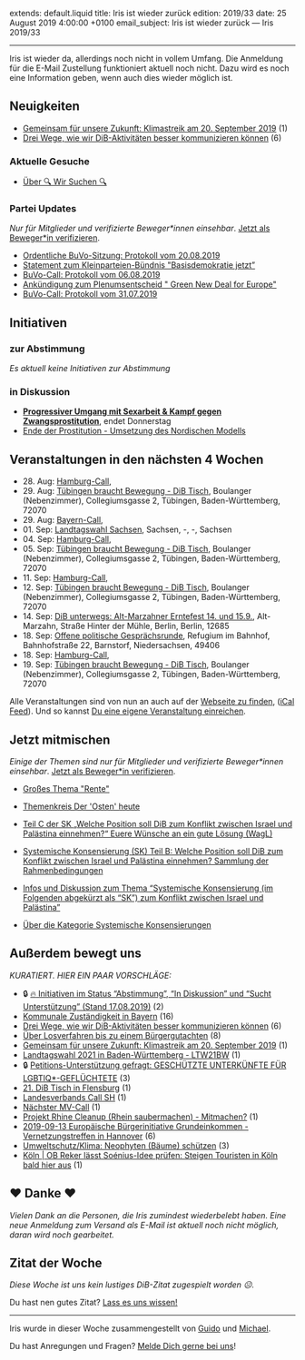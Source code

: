 
extends: default.liquid
title: Iris ist wieder zurück
edition: 2019/33
date: 25 August 2019 4:00:00 +0100
email_subject: Iris ist wieder zurück — Iris 2019/33

---

Iris ist wieder da, allerdings noch nicht in vollem Umfang. Die Anmeldung für die E-Mail Zustellung funktioniert aktuell noch nicht. Dazu wird es noch eine Information geben, wenn auch dies wieder möglich ist.

## Neuigkeiten

 - [Gemeinsam für unsere Zukunft: Klimastreik am 20. September 2019](https://marktplatz.dib.de/t/gemeinsam-fuer-unsere-zukunft-klimastreik-am-20-september-2019/31128) (1)
 - [Drei Wege, wie wir DiB-Aktivitäten besser kommunizieren können](https://marktplatz.dib.de/t/drei-wege-wie-wir-dib-aktivitaeten-besser-kommunizieren-koennen/31096) (6)

### Aktuelle Gesuche

 - [Über 🔍 Wir Suchen 🔍](https://marktplatz.dib.de/t/ueber-wir-suchen/8837)

### Partei Updates

_Nur für Mitglieder und verifizierte Beweger\*innen einsehbar_. [Jetzt als Beweger\*in verifizieren](https://dib.de/bewegerin-werden/).

 - [Ordentliche BuVo-Sitzung: Protokoll vom 20.08.2019](https://marktplatz.dib.de/t/ordentliche-buvo-sitzung-protokoll-vom-20-08-2019/31109)
 - [Statement zum Kleinparteien-Bündnis "Basisdemokratie jetzt”](https://marktplatz.dib.de/t/statement-zum-kleinparteien-buendnis-basisdemokratie-jetzt/31107)
 - [BuVo-Call: Protokoll vom 06.08.2019](https://marktplatz.dib.de/t/buvo-call-protokoll-vom-06-08-2019/30926)
 - [Ankündigung zum Plenumsentscheid " Green New Deal for Europe"](https://marktplatz.dib.de/t/ankuendigung-zum-plenumsentscheid-green-new-deal-for-europe/30900)
 - [BuVo-Call: Protokoll vom 31.07.2019](https://marktplatz.dib.de/t/buvo-call-protokoll-vom-31-07-2019/30876)

## Initiativen

### zur Abstimmung
_Es aktuell keine Initiativen zur Abstimmung_

### in Diskussion
 - **[Progressiver Umgang mit Sexarbeit & Kampf gegen Zwangsprostitution](https://abstimmen.dib.de/initiative/285-progressiver-umgang-mit-sexarbeit-kampf-gegen-zwangsprostitution)**, endet Donnerstag
 - [Ende der Prostitution - Umsetzung des Nordischen Modells](https://abstimmen.dib.de/initiative/286-ende-der-prostitution-umsetzung-des-nordischen-modells)


## Veranstaltungen in den nächsten 4 Wochen

 - 28.&nbsp;Aug: [Hamburg-Call](https://dib.de/veranstaltungen/hamburg-call-2-2019-08-28/), 
 - 29.&nbsp;Aug: [Tübingen braucht Bewegung - DiB Tisch](https://dib.de/veranstaltungen/tuebingen-braucht-bewegung-dib-tisch-2019-08-29/), Boulanger (Nebenzimmer), Collegiumsgasse 2, Tübingen, Baden-Württemberg, 72070
 - 29.&nbsp;Aug: [Bayern-Call](https://dib.de/veranstaltungen/bayern-call-2019-08-29/), 
 - 01.&nbsp;Sep: [Landtagswahl Sachsen](https://dib.de/veranstaltungen/landtagswahl-sachsen/), Sachsen, -, -, Sachsen
 - 04.&nbsp;Sep: [Hamburg-Call](https://dib.de/veranstaltungen/hamburg-call-2-2019-09-04/), 
 - 05.&nbsp;Sep: [Tübingen braucht Bewegung - DiB Tisch](https://dib.de/veranstaltungen/tuebingen-braucht-bewegung-dib-tisch-2019-09-05/), Boulanger (Nebenzimmer), Collegiumsgasse 2, Tübingen, Baden-Württemberg, 72070
 - 11.&nbsp;Sep: [Hamburg-Call](https://dib.de/veranstaltungen/hamburg-call-2-2019-09-11/), 
 - 12.&nbsp;Sep: [Tübingen braucht Bewegung - DiB Tisch](https://dib.de/veranstaltungen/tuebingen-braucht-bewegung-dib-tisch-2019-09-12/), Boulanger (Nebenzimmer), Collegiumsgasse 2, Tübingen, Baden-Württemberg, 72070
 - 14.&nbsp;Sep: [DiB unterwegs: Alt-Marzahner Erntefest 14. und 15.9.](https://dib.de/veranstaltungen/dib-unterwegs-alt-marzahner-erntefest-14-und-15-9/), Alt-Marzahn, Straße Hinter der Mühle, Berlin, Berlin, 12685
 - 18.&nbsp;Sep: [Offene politische Gesprächsrunde](https://dib.de/veranstaltungen/offene-politische-gespraechsrunde-2019-09-18/), Refugium im Bahnhof, Bahnhofstraße 22, Barnstorf, Niedersachsen, 49406
 - 18.&nbsp;Sep: [Hamburg-Call](https://dib.de/veranstaltungen/hamburg-call-2-2019-09-18/), 
 - 19.&nbsp;Sep: [Tübingen braucht Bewegung - DiB Tisch](https://dib.de/veranstaltungen/tuebingen-braucht-bewegung-dib-tisch-2019-09-19/), Boulanger (Nebenzimmer), Collegiumsgasse 2, Tübingen, Baden-Württemberg, 72070


Alle Veranstaltungen sind von nun an auch auf der [Webseite zu finden](https://dib.de/veranstaltungen/), ([iCal Feed](https://dib.de/?ical=1)). Und so kannst [Du eine eigene Veranstaltung einreichen](https://marktplatz.dib.de/t/eine-veranstaltung-auf-der-webseite-einreichen/21379).

## Jetzt mitmischen

_Einige der Themen sind nur für Mitglieder und verifizierte Beweger\*innen einsehbar_. [Jetzt als Beweger\*in verifizieren](https://dib.de/bewegerin-werden/).

 - [Großes Thema "Rente"](https://marktplatz.dib.de/t/grosses-thema-rente/30951)
 - [Themenkreis Der 'Osten' heute](https://marktplatz.dib.de/t/themenkreis-der-osten-heute/20162)

 - [Teil C der SK „Welche Position soll DiB zum Konflikt zwischen Israel und Palästina einnehmen?“ Euere Wünsche an ein gute Lösung (WagL)](https://marktplatz.dib.de/t/teil-c-der-sk-welche-position-soll-dib-zum-konflikt-zwischen-israel-und-palaestina-einnehmen-euere-wuensche-an-ein-gute-loesung-wagl/23423)
 - [Systemische Konsensierung (SK) Teil B: Welche Position soll DiB zum Konflikt zwischen Israel und Palästina einnehmen? Sammlung der Rahmenbedingungen](https://marktplatz.dib.de/t/systemische-konsensierung-sk-teil-b-welche-position-soll-dib-zum-konflikt-zwischen-israel-und-palaestina-einnehmen-sammlung-der-rahmenbedingungen/22729)
 - [Infos und Diskussion zum Thema “Systemische Konsensierung (im Folgenden abgekürzt als “SK”) zum Konflikt zwischen Israel und Palästina”](https://marktplatz.dib.de/t/infos-und-diskussion-zum-thema-systemische-konsensierung-im-folgenden-abgekuerzt-als-sk-zum-konflikt-zwischen-israel-und-palaestina/20677)
 - [Über die Kategorie Systemische Konsensierungen](https://marktplatz.dib.de/t/ueber-die-kategorie-systemische-konsensierungen/12555)


## Außerdem bewegt uns

_KURATIERT. HIER EIN PAAR VORSCHLÄGE:_
 - 🔒 [:fire: Initiativen im Status &ldquo;Abstimmung&rdquo;, &ldquo;In Diskussion&rdquo; und &ldquo;Sucht Unterstützung&rdquo; (Stand 17.08.2019)](https://marktplatz.dib.de/t/initiativen-im-status-abstimmung-in-diskussion-und-sucht-unterstuetzung-stand-17-08-2019/8430) (2)
 - [Kommunale Zuständigkeit in Bayern](https://marktplatz.dib.de/t/kommunale-zustaendigkeit-in-bayern/31049) (16)
 - [Drei Wege, wie wir DiB-Aktivitäten besser kommunizieren können](https://marktplatz.dib.de/t/drei-wege-wie-wir-dib-aktivitaeten-besser-kommunizieren-koennen/31096) (6)
 - [Über Losverfahren bis zu einem Bürgergutachten](https://marktplatz.dib.de/t/ueber-losverfahren-bis-zu-einem-buergergutachten/31057) (8)
 - [Gemeinsam für unsere Zukunft: Klimastreik am 20. September 2019](https://marktplatz.dib.de/t/gemeinsam-fuer-unsere-zukunft-klimastreik-am-20-september-2019/31128) (1)
 - [Landtagswahl 2021 in Baden-Württemberg - LTW21BW](https://marktplatz.dib.de/t/landtagswahl-2021-in-baden-wuerttemberg-ltw21bw/31031) (1)
 - 🔒 [Petitions-Unterstützung gefragt: GESCHÜTZTE UNTERKÜNFTE FÜR LGBTIQ*-GEFLÜCHTETE](https://marktplatz.dib.de/t/petitions-unterstuetzung-gefragt-geschuetzte-unterkuenfte-fuer-lgbtiq-gefluechtete/31025) (3)
 - [21. DiB Tisch in Flensburg](https://marktplatz.dib.de/t/21-dib-tisch-in-flensburg/31134) (1)
 - [Landesverbands Call SH](https://marktplatz.dib.de/t/landesverbands-call-sh/31135) (1)
 - [Nächster MV-Call](https://marktplatz.dib.de/t/naechster-mv-call/31132) (1)
 - [Projekt Rhine Cleanup (Rhein saubermachen) - Mitmachen?](https://marktplatz.dib.de/t/projekt-rhine-cleanup-rhein-saubermachen-mitmachen/31038) (1)
 - [2019-09-13 Europäische Bürgerinitiative Grundeinkommen - Vernetzungstreffen in Hannover](https://marktplatz.dib.de/t/2019-09-13-europaeische-buergerinitiative-grundeinkommen-vernetzungstreffen-in-hannover/31123) (6)
 - [Umweltschutz/Klima: Neophyten (Bäume) schützen](https://marktplatz.dib.de/t/umweltschutz-klima-neophyten-baeume-schuetzen/31068) (3)
 - [Köln | OB Reker lässt Soénius-Idee prüfen: Steigen Touristen in Köln bald hier aus](https://marktplatz.dib.de/t/koeln-ob-reker-laesst-soenius-idee-pruefen-steigen-touristen-in-koeln-bald-hier-aus/31030) (1)

## ❤️ Danke ❤️
_Vielen Dank an die Personen, die Iris zumindest wiederbelebt haben. Eine neue Anmeldung zum Versand als E-Mail ist aktuell noch nicht möglich, daran wird noch gearbeitet._

## Zitat der Woche
_Diese Woche ist uns kein lustiges DiB-Zitat zugespielt worden ☹._

Du hast nen gutes Zitat? [Lass es uns wissen!](https://marktplatz.dib.de/t/lustige-dib-zitate/10175)


---

Iris wurde in dieser Woche zusammengestellt von [Guido](https://marktplatz.dib.de/u/Guido/) und [Michael](https://marktplatz.dib.de/u/MichaelVoss/).

Du hast Anregungen und Fragen? [Melde Dich gerne bei uns](https://marktplatz.dib.de/t/neu-iris-die-woechtliche-zusammenfasssung-zum-sonntagsbrunch/10990)!

